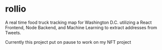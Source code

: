 # rollio

A real time food truck tracking map for Washington D.C. utilizing a React Frontend, Node Backend, and Machine Learning to extract addresses from Tweets.

Currently this project put on pause to work on my NFT project
